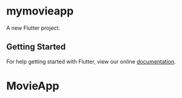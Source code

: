 # mymovieapp

A new Flutter project.

## Getting Started

For help getting started with Flutter, view our online
[documentation](https://flutter.io/).
# MovieApp
